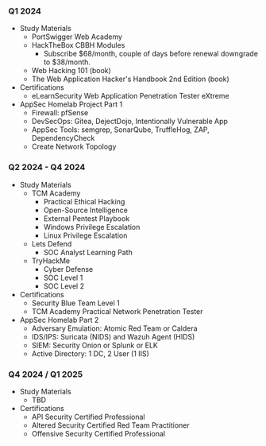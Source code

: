 ### Q1 2024
- Study Materials
	- PortSwigger Web Academy
	- HackTheBox CBBH Modules
		- Subscribe $68/month, couple of days before renewal downgrade to $38/month.
	- Web Hacking 101 (book)
	- The Web Application Hacker's Handbook 2nd Edition (book)
- Certifications
	- eLearnSecurity Web Application Penetration Tester eXtreme
- AppSec Homelab Project Part 1
	- Firewall: pfSense
	- DevSecOps: Gitea, DejectDojo, Intentionally Vulnerable App
	- AppSec Tools: semgrep, SonarQube, TruffleHog, ZAP, DependencyCheck
	- Create Network Topology
### Q2 2024 - Q4 2024
- Study Materials
	- TCM Academy
		- Practical Ethical Hacking
		- Open-Source Intelligence
		- External Pentest Playbook
		- Windows Privilege Escalation
		- Linux Privilege Escalation
	- Lets Defend
		- SOC Analyst Learning Path
	- TryHackMe
		- Cyber Defense
		- SOC Level 1
		- SOC Level 2
- Certifications
	- Security Blue Team Level 1
	- TCM Academy Practical Network Penetration Tester
- AppSec Homelab Part 2
	- Adversary Emulation: Atomic Red Team or Caldera
	- IDS/IPS: Suricata (NIDS) and Wazuh Agent (HIDS)
	- SIEM: Security Onion or Splunk or ELK
	- Active Directory: 1 DC, 2 User (1 IIS)
### Q4 2024 / Q1 2025
- Study Materials
	- TBD
- Certifications
	- API Security Certified Professional
	- Altered Security Certified Red Team Practitioner
	- Offensive Security Certified Professional